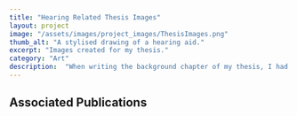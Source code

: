 ```yaml
---
title: "Hearing Related Thesis Images"
layout: project
image: "/assets/images/project_images/ThesisImages.png"
thumb_alt: "A stylised drawing of a hearing aid."
excerpt: "Images created for my thesis."
category: "Art"
description:  "When writing the background chapter of my thesis, I had trouble finding freely avaialble images to describe how our ears, hearings aids and cochlear implants work. To address this, I created some high quality vector art to use within my thesis. These are available for you to download and use, if you do use them please cite my thesis as the source."
---
```

## Associated Publications
